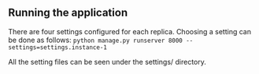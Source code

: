 ## Running the application
There are four settings configured for each replica. Choosing a setting can be done as follows:
`python manage.py runserver 8000 --settings=settings.instance-1`

All the setting files can be seen under the settings/ directory.
